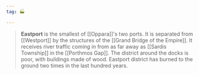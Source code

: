 ```yaml
---
tag: 🏭

---
```

> **Eastport** is the smallest of [[Oppara]]'s two ports. It is separated from [[Westport]] by the structures of the [[Grand Bridge of the Empire]]. It receives river traffic coming in from as far away as [[Sardis Township]] in the [[Porthmos Gap]]. The district around the docks is poor, with buildings made of wood. Eastport district has burned to the ground two times in the last hundred years.








